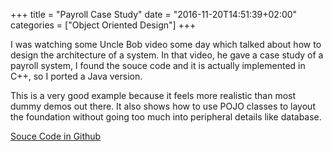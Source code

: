 +++
title = "Payroll Case Study"
date = "2016-11-20T14:51:39+02:00"
categories = ["Object Oriented Design"]
+++

I was watching some Uncle Bob video some day which talked about how to design the architecture of a system. In that video, he gave a case study of a payroll system, I found the souce code and it is actually implemented in C++, so I ported a Java version.

This is a very good example because it feels more realistic than most dummy demos out there. It also shows how to use POJO classes to layout the foundation without going too much into peripheral details like database.

[Souce Code in Github](https://github.com/lvguowei/Payroll)

